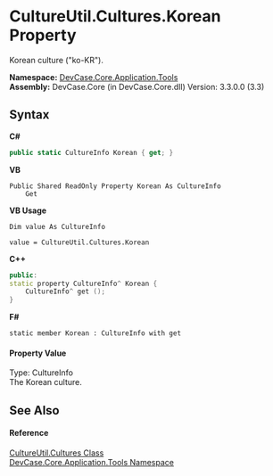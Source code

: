# CultureUtil.Cultures.Korean Property 
 

Korean culture ("ko-KR").

**Namespace:**&nbsp;<a href="N_DevCase_Core_Application_Tools">DevCase.Core.Application.Tools</a><br />**Assembly:**&nbsp;DevCase.Core (in DevCase.Core.dll) Version: 3.3.0.0 (3.3)

## Syntax

**C#**<br />
``` C#
public static CultureInfo Korean { get; }
```

**VB**<br />
``` VB
Public Shared ReadOnly Property Korean As CultureInfo
	Get
```

**VB Usage**<br />
``` VB Usage
Dim value As CultureInfo

value = CultureUtil.Cultures.Korean

```

**C++**<br />
``` C++
public:
static property CultureInfo^ Korean {
	CultureInfo^ get ();
}
```

**F#**<br />
``` F#
static member Korean : CultureInfo with get

```


#### Property Value
Type: CultureInfo<br />The Korean culture.

## See Also


#### Reference
<a href="T_DevCase_Core_Application_Tools_CultureUtil_Cultures">CultureUtil.Cultures Class</a><br /><a href="N_DevCase_Core_Application_Tools">DevCase.Core.Application.Tools Namespace</a><br />